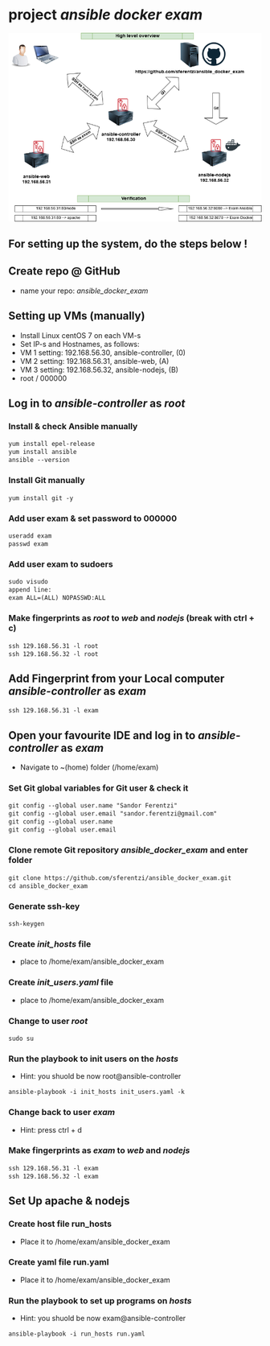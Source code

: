 # project *ansible docker exam*

![Sys Overview](ansible_docker_exam_overview.png "Sys Overview")

## For setting up the system, do the steps below !

## Create repo @ GitHub
- name your repo: *ansible_docker_exam*

## Setting up VMs (manually)
- Install Linux centOS 7 on each VM-s
- Set IP-s and Hostnames, as follows:
 - VM 1 setting: 192.168.56.30, ansible-controller, (0)
 - VM 2 setting: 192.168.56.31, ansible-web, (A)
 - VM 3 setting: 192.168.56.32, ansible-nodejs, (B)
 - root / 000000

## Log in to *ansible-controller* as *root*
 
### Install & check Ansible manually
~~~
yum install epel-release
yum install ansible
ansible --version
~~~

### Install Git manually
~~~
yum install git -y
~~~

### Add user exam & set password to 000000
~~~
useradd exam
passwd exam
~~~

### Add user exam to sudoers
~~~
sudo visudo
append line: 
exam ALL=(ALL) NOPASSWD:ALL
~~~

### Make fingerprints as *root* to *web* and *nodejs* (break with ctrl + c)
~~~
ssh 129.168.56.31 -l root
ssh 129.168.56.32 -l root 
~~~

## Add Fingerprint from your Local computer *ansible-controller* as *exam*
~~~
ssh 129.168.56.31 -l exam
~~~

## Open your favourite IDE and log in to *ansible-controller* as *exam*
- Navigate to ~(home) folder (/home/exam)

### Set Git global variables for Git user & check it
~~~
git config --global user.name "Sandor Ferentzi"
git config --global user.email "sandor.ferentzi@gmail.com"
git config --global user.name
git config --global user.email
~~~

### Clone remote Git repository *ansible_docker_exam* and enter folder
~~~
git clone https://github.com/sferentzi/ansible_docker_exam.git
cd ansible_docker_exam
~~~

### Generate ssh-key
~~~
ssh-keygen
~~~

### Create *init_hosts* file
- place to /home/exam/ansible_docker_exam

### Create *init_users.yaml* file
- place to /home/exam/ansible_docker_exam

### Change to user *root*
~~~
sudo su
~~~

### Run the playbook to init users on the *hosts*
- Hint: you shuold be now root@ansible-controller
~~~
ansible-playbook -i init_hosts init_users.yaml -k
~~~

### Change back to user *exam*
- Hint: press ctrl + d

### Make fingerprints as *exam* to *web* and *nodejs*
~~~
ssh 129.168.56.31 -l exam
ssh 129.168.56.32 -l exam 
~~~

## Set Up apache & nodejs

### Create host file run_hosts
- Place it to /home/exam/ansible_docker_exam

### Create yaml file run.yaml
- Place it to /home/exam/ansible_docker_exam

### Run the playbook to set up programs on *hosts*
- Hint: you shuold be now exam@ansible-controller
~~~
ansible-playbook -i run_hosts run.yaml
~~~